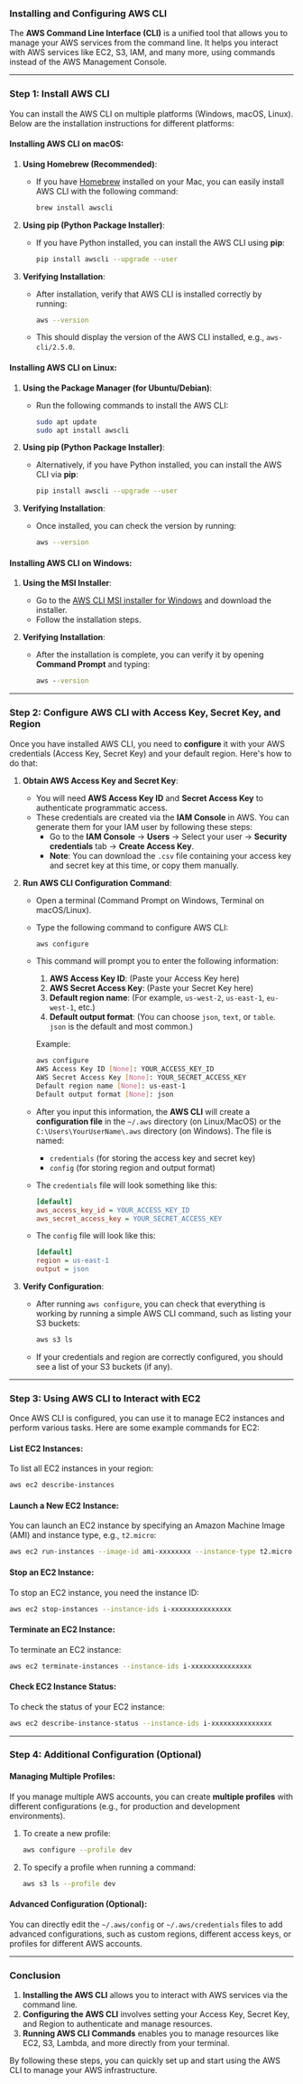 ### **Installing and Configuring AWS CLI**

The **AWS Command Line Interface (CLI)** is a unified tool that allows you to manage your AWS services from the command line. It helps you interact with AWS services like EC2, S3, IAM, and many more, using commands instead of the AWS Management Console.

---

### **Step 1: Install AWS CLI**

You can install the AWS CLI on multiple platforms (Windows, macOS, Linux). Below are the installation instructions for different platforms:

#### **Installing AWS CLI on macOS:**

1. **Using Homebrew (Recommended)**:
   - If you have [Homebrew](https://brew.sh/) installed on your Mac, you can easily install AWS CLI with the following command:
     ```bash
     brew install awscli
     ```

2. **Using pip (Python Package Installer)**:
   - If you have Python installed, you can install the AWS CLI using **pip**:
     ```bash
     pip install awscli --upgrade --user
     ```

3. **Verifying Installation**:
   - After installation, verify that AWS CLI is installed correctly by running:
     ```bash
     aws --version
     ```
   - This should display the version of the AWS CLI installed, e.g., `aws-cli/2.5.0`.

#### **Installing AWS CLI on Linux:**

1. **Using the Package Manager (for Ubuntu/Debian)**:
   - Run the following commands to install the AWS CLI:
     ```bash
     sudo apt update
     sudo apt install awscli
     ```

2. **Using pip (Python Package Installer)**:
   - Alternatively, if you have Python installed, you can install the AWS CLI via **pip**:
     ```bash
     pip install awscli --upgrade --user
     ```

3. **Verifying Installation**:
   - Once installed, you can check the version by running:
     ```bash
     aws --version
     ```

#### **Installing AWS CLI on Windows:**

1. **Using the MSI Installer**:
   - Go to the [AWS CLI MSI installer for Windows](https://docs.aws.amazon.com/cli/latest/userguide/install-cliv2-windows.html) and download the installer.
   - Follow the installation steps.

2. **Verifying Installation**:
   - After the installation is complete, you can verify it by opening **Command Prompt** and typing:
     ```cmd
     aws --version
     ```

---

### **Step 2: Configure AWS CLI with Access Key, Secret Key, and Region**

Once you have installed AWS CLI, you need to **configure** it with your AWS credentials (Access Key, Secret Key) and your default region. Here's how to do that:

1. **Obtain AWS Access Key and Secret Key**:
   - You will need **AWS Access Key ID** and **Secret Access Key** to authenticate programmatic access.
   - These credentials are created via the **IAM Console** in AWS. You can generate them for your IAM user by following these steps:
     - Go to the **IAM Console** → **Users** → Select your user → **Security credentials** tab → **Create Access Key**.
     - **Note**: You can download the `.csv` file containing your access key and secret key at this time, or copy them manually.
   
2. **Run AWS CLI Configuration Command**:
   - Open a terminal (Command Prompt on Windows, Terminal on macOS/Linux).
   - Type the following command to configure AWS CLI:
     ```bash
     aws configure
     ```
   - This command will prompt you to enter the following information:

     1. **AWS Access Key ID**: (Paste your Access Key here)
     2. **AWS Secret Access Key**: (Paste your Secret Key here)
     3. **Default region name**: (For example, `us-west-2`, `us-east-1`, `eu-west-1`, etc.)
     4. **Default output format**: (You can choose `json`, `text`, or `table`. `json` is the default and most common.)

     Example:
     ```bash
     aws configure
     AWS Access Key ID [None]: YOUR_ACCESS_KEY_ID
     AWS Secret Access Key [None]: YOUR_SECRET_ACCESS_KEY
     Default region name [None]: us-east-1
     Default output format [None]: json
     ```

   - After you input this information, the **AWS CLI** will create a **configuration file** in the `~/.aws` directory (on Linux/MacOS) or the `C:\Users\YourUserName\.aws` directory (on Windows). The file is named:
     - `credentials` (for storing the access key and secret key)
     - `config` (for storing region and output format)

   - The `credentials` file will look something like this:
     ```ini
     [default]
     aws_access_key_id = YOUR_ACCESS_KEY_ID
     aws_secret_access_key = YOUR_SECRET_ACCESS_KEY
     ```

   - The `config` file will look like this:
     ```ini
     [default]
     region = us-east-1
     output = json
     ```

3. **Verify Configuration**:
   - After running `aws configure`, you can check that everything is working by running a simple AWS CLI command, such as listing your S3 buckets:
     ```bash
     aws s3 ls
     ```
   - If your credentials and region are correctly configured, you should see a list of your S3 buckets (if any).

---

### **Step 3: Using AWS CLI to Interact with EC2**

Once AWS CLI is configured, you can use it to manage EC2 instances and perform various tasks. Here are some example commands for EC2:

#### **List EC2 Instances**:
To list all EC2 instances in your region:
```bash
aws ec2 describe-instances
```

#### **Launch a New EC2 Instance**:
You can launch an EC2 instance by specifying an Amazon Machine Image (AMI) and instance type, e.g., `t2.micro`:
```bash
aws ec2 run-instances --image-id ami-xxxxxxxx --instance-type t2.micro --count 1 --key-name MyKeyPair
```

#### **Stop an EC2 Instance**:
To stop an EC2 instance, you need the instance ID:
```bash
aws ec2 stop-instances --instance-ids i-xxxxxxxxxxxxxxx
```

#### **Terminate an EC2 Instance**:
To terminate an EC2 instance:
```bash
aws ec2 terminate-instances --instance-ids i-xxxxxxxxxxxxxxx
```

#### **Check EC2 Instance Status**:
To check the status of your EC2 instance:
```bash
aws ec2 describe-instance-status --instance-ids i-xxxxxxxxxxxxxxx
```

---

### **Step 4: Additional Configuration (Optional)**

#### **Managing Multiple Profiles**:
If you manage multiple AWS accounts, you can create **multiple profiles** with different configurations (e.g., for production and development environments).

1. To create a new profile:
   ```bash
   aws configure --profile dev
   ```

2. To specify a profile when running a command:
   ```bash
   aws s3 ls --profile dev
   ```

#### **Advanced Configuration (Optional)**:
You can directly edit the `~/.aws/config` or `~/.aws/credentials` files to add advanced configurations, such as custom regions, different access keys, or profiles for different AWS accounts.

---

### **Conclusion**

1. **Installing the AWS CLI** allows you to interact with AWS services via the command line.
2. **Configuring the AWS CLI** involves setting your Access Key, Secret Key, and Region to authenticate and manage resources.
3. **Running AWS CLI Commands** enables you to manage resources like EC2, S3, Lambda, and more directly from your terminal.

By following these steps, you can quickly set up and start using the AWS CLI to manage your AWS infrastructure.
